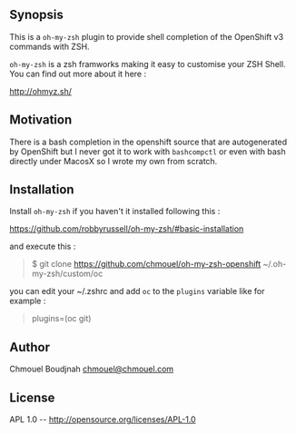 ## Synopsis

This is a `oh-my-zsh` plugin to provide shell completion of the OpenShift v3 commands with ZSH.

`oh-my-zsh` is a zsh framworks making it easy to customise your ZSH Shell. You can find out more about it here :

http://ohmyz.sh/

## Motivation

There is a bash completion in the openshift source that are autogenerated by OpenShift but I never got it to work with `bashcompctl`  or even with bash directly under MacosX so I wrote my own from scratch.

## Installation

Install `oh-my-zsh` if you haven't it installed following this :

https://github.com/robbyrussell/oh-my-zsh/#basic-installation

and execute this :

> $ git clone https://github.com/chmouel/oh-my-zsh-openshift ~/.oh-my-zsh/custom/oc

you can edit your ~/.zshrc and add `oc` to the `plugins` variable like for example :

> plugins=(oc git)

## Author

Chmouel Boudjnah <chmouel@chmouel.com>

## License

APL 1.0 -- http://opensource.org/licenses/APL-1.0
